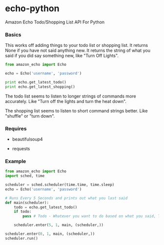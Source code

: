 # echo-python

Amazon Echo Todo/Shopping List API For Python

### Basics
This works off adding things to your todo list or shopping list. It returns None if you have not said anything new. It returns the string of what you said if you did say something new, like "Turn Off Lights".

```py
from amazon_echo import Echo

echo = Echo('username', 'password')

print echo.get_latest_todo()
print echo.get_latest_shopping()
```

The todo list seems to listen to longer strings of commands more accurately. Like "Turn off the lights and turn the heat down".

The shopping list seems to listen to short command strings better. Like "shuffle" or "turn down".

### Requires
  - beautifulsoup4

  - requests


### Example

``` py
from amazon_echo import Echo
import sched, time

scheduler = sched.scheduler(time.time, time.sleep)
echo = Echo('username', 'password')

# Runs Every 5 Seconds and prints out what you last said
def main(scheduler):
    todo = echo.get_latest_todo()
    if todo:
        pass # Todo - Whatever you want to do based on what you said, Turn on lights, Turn down heat, Etc...

    scheduler.enter(5, 1, main, (scheduler,))

scheduler.enter(0, 1, main, (scheduler,))
scheduler.run()
```
